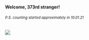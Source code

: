 #### Welcome, 373rd stranger!

###### <sup>P.S. counting started approximately in 10.01.21</sup>

<img src="https://kraftwerk28.pp.ua/vcnt.png"></img>
